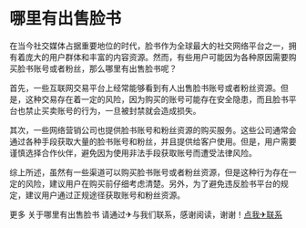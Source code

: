 # 哪里有出售脸书

在当今社交媒体占据重要地位的时代，脸书作为全球最大的社交网络平台之一，拥有着庞大的用户群体和丰富的内容资源。然而，有些用户可能因为各种原因需要购买脸书账号或者粉丝，那么哪里有出售脸书呢？

首先，一些互联网交易平台上经常能够看到有人出售脸书账号或者粉丝资源。但是，这种交易存在着一定的风险，因为购买的账号可能存在安全隐患，而且脸书平台也禁止买卖账号的行为，一旦被封禁就会造成损失。

其次，一些网络营销公司也提供脸书账号和粉丝资源的购买服务。这些公司通常会通过各种手段获取大量的脸书账号和粉丝，并且提供给客户使用。但是，用户需要谨慎选择合作伙伴，避免因为使用非法手段获取账号而遭受法律风险。

综上所述，虽然有一些渠道可以购买脸书账号或者粉丝资源，但是这种行为存在一定的风险，建议用户在购买前仔细考虑清楚。另外，为了避免违反脸书平台的规定，建议用户通过正规途径获取账号和粉丝资源。

更多 关于哪里有出售脸书 请通过✈与我们联系，感谢阅读，谢谢！[点我✈联系](https://gg.k02.cc)